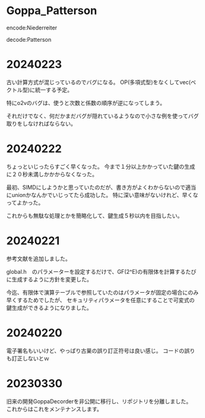 # Goppa_Patterson

encode:Niederreiter

decode:Patterson

# 20240223
古い計算方式が混じっているのでバグになる。
OP(多項式型)をなくしてvec(ベクトル型)に統一する予定。

特にo2vのバグは、使うと次数と係数の順序が逆になってしまう。

それだけでなく、何だかまだバグが隠れているようなので小さな例を使ってバグ取りをしなければならない。

# 20240222
ちょっといじったらすごく早くなった。
今まで１分以上かかっていた鍵の生成に２０秒未満しかかからなくなった。

最初、SIMDにしようかと思っていたのだが、書き方がよくわからないので適当にunionかなんかでいじってたら成功した。
特に深い意味がないけれど、早くなってよかった。

これからも無駄な処理とかを簡略化して、鍵生成５秒以内を目指したい。

# 20240221
参考文献を追加しました。

global.h　のパラメーターを設定するだけで、GF(2^E)の有限体を計算するたびに生成するように方針を変更した。

今迄、有限体で演算テーブルで参照していたのはパラメータが固定の場合にのみ早くするためでしたが、
セキュリティパラメータを任意にすることで可変式の鍵生成ができるようになりました。

# 20240220
電子署名もいいけど、やっぱり古巣の誤り訂正符号は良い感じ。
コードの誤りも訂正しないとｗ

# 20230330

旧来の開発GoppaDecorderを非公開に移行し、リポジトリを分離しました。  
これからはこれをメンテナンスします。
